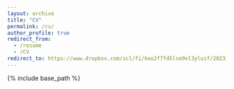 ```yaml
---
layout: archive
title: "CV"
permalink: /cv/
author_profile: true
redirect_from:
  - /resume
  - /CV
redirect_to: https://www.dropbox.com/scl/fi/keo2f7fd5lsm9xl3yluif/202310-paul-sheridan-cv-references-upon-request.pdf?rlkey=8ssb2b6w7wr3qi8x619p004md&dl=0
---
```


{% include base_path %}
